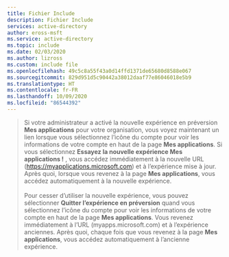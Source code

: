 ```yaml
---
title: Fichier Include
description: Fichier Include
services: active-directory
author: eross-msft
ms.service: active-directory
ms.topic: include
ms.date: 02/03/2020
ms.author: lizross
ms.custom: include file
ms.openlocfilehash: 49c5c8a55f43a0d14ffd1371de65680d8588e067
ms.sourcegitcommit: 829d951d5c90442a38012daaf77e86046018e5b9
ms.translationtype: HT
ms.contentlocale: fr-FR
ms.lasthandoff: 10/09/2020
ms.locfileid: "86544392"
---
```

> Si votre administrateur a activé la nouvelle expérience en préversion **Mes applications** pour votre organisation, vous voyez maintenant un lien lorsque vous sélectionnez l’icône du compte pour voir les informations de votre compte en haut de la page **Mes applications**. Si vous sélectionnez **Essayez la nouvelle expérience Mes applications !** , vous accédez immédiatement à la nouvelle URL (https://myapplications.microsoft.com) et à l’expérience mise à jour. Après quoi, lorsque vous revenez à la page **Mes applications**, vous accédez automatiquement à la nouvelle expérience.<br><br>Pour cesser d’utiliser la nouvelle expérience, vous pouvez sélectionner **Quitter l’expérience en préversion** quand vous sélectionnez l’icône du compte pour voir les informations de votre compte en haut de la page **Mes applications**. Vous revenez immédiatement à l’URL (myapps.microsoft.com) et à l’expérience anciennes. Après quoi, chaque fois que vous revenez à la page **Mes applications**, vous accédez automatiquement à l’ancienne expérience.

